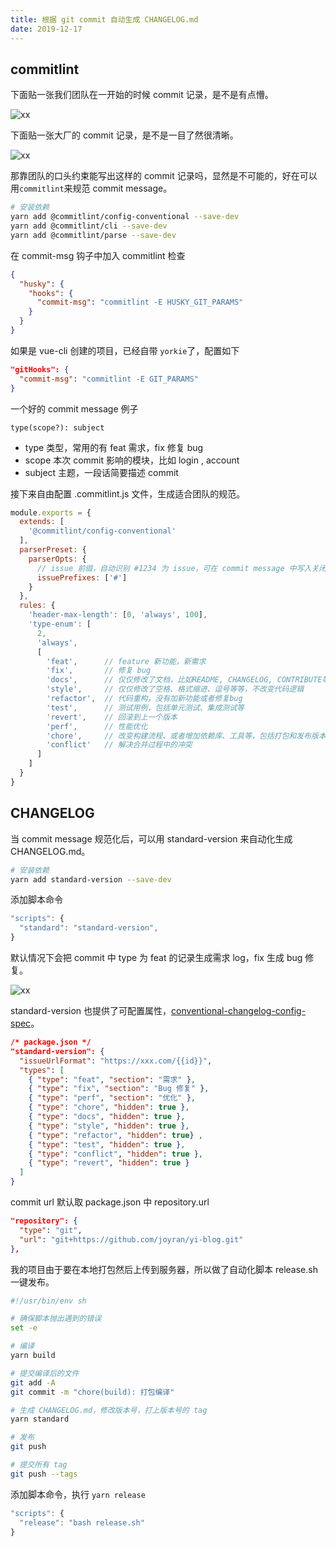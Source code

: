```yaml
---
title: 根据 git commit 自动生成 CHANGELOG.md
date: 2019-12-17
---
```


## commitlint

下面贴一张我们团队在一开始的时候 commit 记录，是不是有点懵。

![xx](/commit.jpg)

下面贴一张大厂的 commit 记录，是不是一目了然很清晰。

![xx](/angular-commit.jpg)

那靠团队的口头约束能写出这样的 commit 记录吗，显然是不可能的，好在可以用`commitlint`来规范 commit message。

```bash
# 安装依赖
yarn add @commitlint/config-conventional --save-dev
yarn add @commitlint/cli --save-dev
yarn add @commitlint/parse --save-dev
```

<!-- more -->

在 commit-msg 钩子中加入 commitlint 检查

```json
{
  "husky": {
    "hooks": {
      "commit-msg": "commitlint -E HUSKY_GIT_PARAMS"
    }  
  }
}
```

如果是 vue-cli 创建的项目，已经自带 `yorkie`了，配置如下

```json
"gitHooks": {
  "commit-msg": "commitlint -E GIT_PARAMS"
}
```

一个好的 commit message 例子

```
type(scope?): subject
```

- type 类型，常用的有 feat 需求，fix 修复 bug
- scope 本次 commit 影响的模块，比如 login , account
- subject 主题，一段话简要描述 commit

接下来自由配置 .commitlint.js 文件，生成适合团队的规范。

```js
module.exports = {
  extends: [
    '@commitlint/config-conventional'
  ],
  parserPreset: {
    parserOpts: {
      // issue 前缀，自动识别 #1234 为 issue，可在 commit message 中写入关闭的问题 id
      issuePrefixes: ['#']
    }
  },
  rules: {
    'header-max-length': [0, 'always', 100],
    'type-enum': [
      2,
      'always',
      [
        'feat',      // feature 新功能，新需求
        'fix',       // 修复 bug
        'docs',      // 仅仅修改了文档，比如README, CHANGELOG, CONTRIBUTE等等
        'style',     // 仅仅修改了空格、格式缩进、逗号等等，不改变代码逻辑
        'refactor',  // 代码重构，没有加新功能或者修复bug
        'test',      // 测试用例，包括单元测试、集成测试等
        'revert',    // 回滚到上一个版本
        'perf',      // 性能优化
        'chore',     // 改变构建流程、或者增加依赖库、工具等，包括打包和发布版本
        'conflict'   // 解决合并过程中的冲突
      ]
    ]
  }
}
```

## CHANGELOG

当 commit message 规范化后，可以用 standard-version 来自动化生成 CHANGELOG.md。

```bash
# 安装依赖
yarn add standard-version --save-dev
```

添加脚本命令

```js
"scripts": {
  "standard": "standard-version",
}
```

默认情况下会把 commit 中 type 为 feat 的记录生成需求 log，fix 生成 bug 修复。

![xx](/changelog.jpg)

standard-version 也提供了可配置属性，[conventional-changelog-config-spec](https://github.com/conventional-changelog/conventional-changelog-config-spec/blob/master/versions/2.1.0/README.md)。

```json
/* package.json */
"standard-version": {
  "issueUrlFormat": "https://xxx.com/{{id}}",
  "types": [
    { "type": "feat", "section": "需求" },
    { "type": "fix", "section": "Bug 修复" },
    { "type": "perf", "section": "优化" },
    { "type": "chore", "hidden": true },
    { "type": "docs", "hidden": true },
    { "type": "style", "hidden": true },
    { "type": "refactor", "hidden": true} ,
    { "type": "test", "hidden": true },
    { "type": "conflict", "hidden": true },
    { "type": "revert", "hidden": true }
  ]
}
```

commit url 默认取 package.json 中 repository.url

```json
"repository": {
  "type": "git",
  "url": "git+https://github.com/joyran/yi-blog.git"
},
```

我的项目由于要在本地打包然后上传到服务器，所以做了自动化脚本 release.sh 一键发布。

```bash
#!/usr/bin/env sh

# 确保脚本抛出遇到的错误
set -e

# 编译
yarn build

# 提交编译后的文件
git add -A
git commit -m "chore(build): 打包编译"

# 生成 CHANGELOG.md，修改版本号，打上版本号的 tag
yarn standard

# 发布
git push

# 提交所有 tag
git push --tags
```

添加脚本命令，执行 `yarn release`

```js
"scripts": {
  "release": "bash release.sh"
}
```
